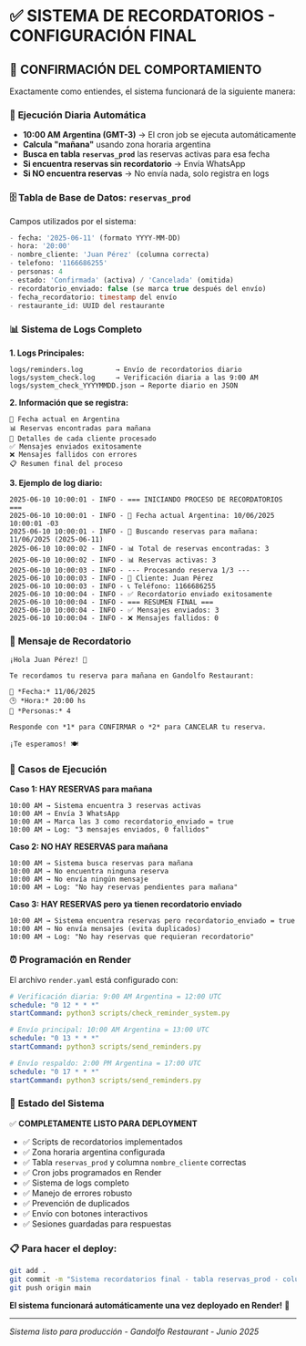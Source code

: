 # ✅ SISTEMA DE RECORDATORIOS - CONFIGURACIÓN FINAL

## 🎯 **CONFIRMACIÓN DEL COMPORTAMIENTO**

Exactamente como entiendes, el sistema funcionará de la siguiente manera:

### 📅 **Ejecución Diaria Automática**
- **10:00 AM Argentina (GMT-3)** → El cron job se ejecuta automáticamente
- **Calcula "mañana"** usando zona horaria argentina
- **Busca en tabla `reservas_prod`** las reservas activas para esa fecha
- **Si encuentra reservas sin recordatorio** → Envía WhatsApp
- **Si NO encuentra reservas** → No envía nada, solo registra en logs

### 🗄️ **Tabla de Base de Datos: `reservas_prod`**

Campos utilizados por el sistema:
```sql
- fecha: '2025-06-11' (formato YYYY-MM-DD)
- hora: '20:00' 
- nombre_cliente: 'Juan Pérez' (columna correcta)
- telefono: '1166686255' 
- personas: 4
- estado: 'Confirmada' (activa) / 'Cancelada' (omitida)
- recordatorio_enviado: false (se marca true después del envío)
- fecha_recordatorio: timestamp del envío
- restaurante_id: UUID del restaurante
```

### 📊 **Sistema de Logs Completo**

**1. Logs Principales:**
```
logs/reminders.log        → Envío de recordatorios diario
logs/system_check.log     → Verificación diaria a las 9:00 AM
logs/system_check_YYYYMMDD.json → Reporte diario en JSON
```

**2. Información que se registra:**
```
📅 Fecha actual en Argentina
📊 Reservas encontradas para mañana
👤 Detalles de cada cliente procesado
✅ Mensajes enviados exitosamente
❌ Mensajes fallidos con errores
📋 Resumen final del proceso
```

**3. Ejemplo de log diario:**
```
2025-06-10 10:00:01 - INFO - === INICIANDO PROCESO DE RECORDATORIOS ===
2025-06-10 10:00:01 - INFO - 📅 Fecha actual Argentina: 10/06/2025 10:00:01 -03
2025-06-10 10:00:01 - INFO - 📅 Buscando reservas para mañana: 11/06/2025 (2025-06-11)
2025-06-10 10:00:02 - INFO - 📊 Total de reservas encontradas: 3
2025-06-10 10:00:02 - INFO - 📊 Reservas activas: 3
2025-06-10 10:00:03 - INFO - --- Procesando reserva 1/3 ---
2025-06-10 10:00:03 - INFO - 👤 Cliente: Juan Pérez
2025-06-10 10:00:03 - INFO - 📞 Teléfono: 1166686255
2025-06-10 10:00:04 - INFO - ✅ Recordatorio enviado exitosamente
2025-06-10 10:00:04 - INFO - === RESUMEN FINAL ===
2025-06-10 10:00:04 - INFO - ✅ Mensajes enviados: 3
2025-06-10 10:00:04 - INFO - ❌ Mensajes fallidos: 0
```

### 📱 **Mensaje de Recordatorio**

```
¡Hola Juan Pérez! 👋

Te recordamos tu reserva para mañana en Gandolfo Restaurant:

📅 *Fecha:* 11/06/2025
🕒 *Hora:* 20:00 hs
👥 *Personas:* 4

Responde con *1* para CONFIRMAR o *2* para CANCELAR tu reserva.

¡Te esperamos! 🍽️
```

### 🔄 **Casos de Ejecución**

**Caso 1: HAY RESERVAS para mañana**
```
10:00 AM → Sistema encuentra 3 reservas activas
10:00 AM → Envía 3 WhatsApp
10:00 AM → Marca las 3 como recordatorio_enviado = true
10:00 AM → Log: "3 mensajes enviados, 0 fallidos"
```

**Caso 2: NO HAY RESERVAS para mañana**
```
10:00 AM → Sistema busca reservas para mañana
10:00 AM → No encuentra ninguna reserva
10:00 AM → No envía ningún mensaje
10:00 AM → Log: "No hay reservas pendientes para mañana"
```

**Caso 3: HAY RESERVAS pero ya tienen recordatorio enviado**
```
10:00 AM → Sistema encuentra reservas pero recordatorio_enviado = true
10:00 AM → No envía mensajes (evita duplicados)
10:00 AM → Log: "No hay reservas que requieran recordatorio"
```

### ⏰ **Programación en Render**

El archivo `render.yaml` está configurado con:

```yaml
# Verificación diaria: 9:00 AM Argentina = 12:00 UTC
schedule: "0 12 * * *"
startCommand: python3 scripts/check_reminder_system.py

# Envío principal: 10:00 AM Argentina = 13:00 UTC  
schedule: "0 13 * * *"
startCommand: python3 scripts/send_reminders.py

# Envío respaldo: 2:00 PM Argentina = 17:00 UTC
schedule: "0 17 * * *"
startCommand: python3 scripts/send_reminders.py
```

### 🚀 **Estado del Sistema**

✅ **COMPLETAMENTE LISTO PARA DEPLOYMENT**

- ✅ Scripts de recordatorios implementados
- ✅ Zona horaria argentina configurada  
- ✅ Tabla `reservas_prod` y columna `nombre_cliente` correctas
- ✅ Cron jobs programados en Render
- ✅ Sistema de logs completo
- ✅ Manejo de errores robusto
- ✅ Prevención de duplicados
- ✅ Envío con botones interactivos
- ✅ Sesiones guardadas para respuestas

### 📋 **Para hacer el deploy:**

```bash
git add .
git commit -m "Sistema recordatorios final - tabla reservas_prod - columna nombre_cliente"
git push origin main
```

**El sistema funcionará automáticamente una vez deployado en Render!** 🎉

---

*Sistema listo para producción - Gandolfo Restaurant - Junio 2025*
